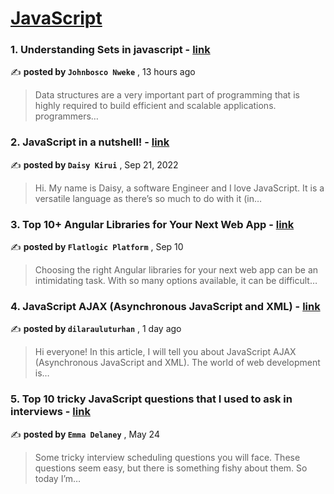 
<h1><a href=https://medium.com/tag/javascript-development/recommended target="_blank" rel="noopener noreferrer">JavaScript</a></h1>
<h3>1. Understanding Sets in javascript - <a href=https://medium.com/@nwekejohnbosco/understanding-sets-in-javascript-47f6cf03edf2?source=tag_recommended_feed---------0-84----------javascript_development----------a0f8776d_1a57_4f72_a342_13cc8b01cb18------- target="_blank" rel="noopener noreferrer">link</a></h3>

✍️ **posted by `Johnbosco Nweke`** <date> , 13 hours ago</date>

<blockquote>Data structures are a very important part of programming that is highly required to build efficient and scalable applications. programmers…</blockquote>

<h3>2. JavaScript in a nutshell! - <a href=https://medium.com/@daisykirui/javascript-in-a-nutshell-669dab5b6e78?source=tag_recommended_feed---------1-107----------javascript_development----------a0f8776d_1a57_4f72_a342_13cc8b01cb18------- target="_blank" rel="noopener noreferrer">link</a></h3>

✍️ **posted by `Daisy Kirui`** <date> , Sep 21, 2022</date>

<blockquote>Hi. My name is Daisy, a software Engineer and I love JavaScript. It is a versatile language as there’s so much to do with it (in…</blockquote>

<h3>3. Top 10+ Angular Libraries for Your Next Web App - <a href=https://medium.com/@flatlogic-manager/top-10-angular-libraries-for-your-next-web-app-edeb250a9ae3?source=tag_recommended_feed---------2-85----------javascript_development----------a0f8776d_1a57_4f72_a342_13cc8b01cb18------- target="_blank" rel="noopener noreferrer">link</a></h3>

✍️ **posted by `Flatlogic Platform`** <date> , Sep 10</date>

<blockquote>Choosing the right Angular libraries for your next web app can be an intimidating task. With so many options available, it can be difficult…</blockquote>

<h3>4. JavaScript AJAX (Asynchronous JavaScript and XML) - <a href=https://medium.com/@dilarauluturhan/javascript-ajax-asynchronous-javascript-and-xml-6c24ba85152d?source=tag_recommended_feed---------3-84----------javascript_development----------a0f8776d_1a57_4f72_a342_13cc8b01cb18------- target="_blank" rel="noopener noreferrer">link</a></h3>

✍️ **posted by `dilarauluturhan`** <date> , 1 day ago</date>

<blockquote>Hi everyone! In this article, I will tell you about JavaScript AJAX (Asynchronous JavaScript and XML). The world of web development is…</blockquote>

<h3>5. Top 10 tricky JavaScript questions that I used to ask in interviews - <a href=https://medium.com/@emma-delaney/top-10-tricky-javascript-questions-that-i-used-to-ask-in-interviews-2cb3912271a9?source=tag_recommended_feed---------4-85----------javascript_development----------a0f8776d_1a57_4f72_a342_13cc8b01cb18------- target="_blank" rel="noopener noreferrer">link</a></h3>

✍️ **posted by `Emma Delaney`** <date> , May 24</date>

<blockquote>Some tricky interview scheduling questions you will face. These questions seem easy, but there is something fishy about them. So today I’m…</blockquote>

